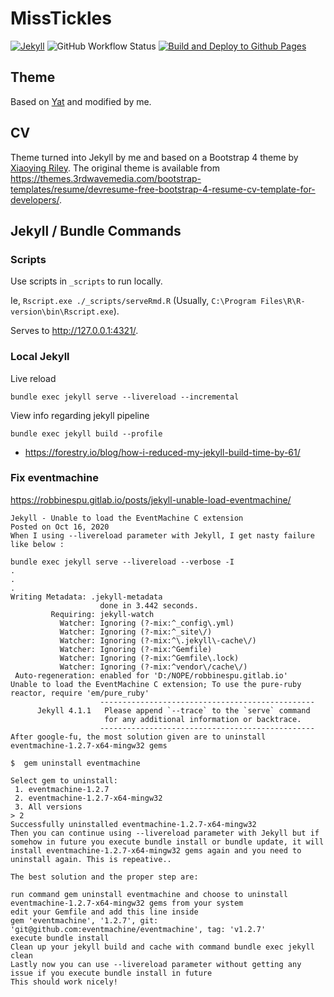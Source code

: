 # MissTickles

[![Jekyll](https://img.shields.io/badge/jekyll-4.2.0-blue.svg)](https://jekyllrb.com/) ![GitHub Workflow Status](https://img.shields.io/github/workflow/status/misstickles/misstickles.github.io/Build%20and%20Deploy%20to%20Github%20Pages?style=flat)
[![Build and Deploy to Github Pages](https://github.com/misstickles/misstickles.github.io/actions/workflows/main.yml/badge.svg)](https://github.com/misstickles/misstickles.github.io/actions/workflows/main.yml)

## Theme

Based on [Yat](https://github.com/jeffreytse/jekyll-theme-yat) and modified by me.

## CV

Theme turned into Jekyll by me and based on a Bootstrap 4 theme by [Xiaoying Riley](https://twitter.com/3rdwave_themes). The original theme is available from <https://themes.3rdwavemedia.com/bootstrap-templates/resume/devresume-free-bootstrap-4-resume-cv-template-for-developers/>.

## Jekyll / Bundle Commands

### Scripts

Use scripts in `_scripts` to run locally.

Ie, `Rscript.exe ./_scripts/serveRmd.R` (Usually, `C:\Program Files\R\R-version\bin\Rscript.exe`).

Serves to <http://127.0.0.1:4321/>.

### Local Jekyll

Live reload

`bundle exec jekyll serve --livereload --incremental`

View info regarding jekyll pipeline

`bundle exec jekyll build --profile`

- <https://forestry.io/blog/how-i-reduced-my-jekyll-build-time-by-61/>

### Fix eventmachine

<https://robbinespu.gitlab.io/posts/jekyll-unable-load-eventmachine/>

```
Jekyll - Unable to load the EventMachine C extension
Posted on Oct 16, 2020
When I using --livereload parameter with Jekyll, I get nasty failure like below :

bundle exec jekyll serve --livereload --verbose -I
.
.
.
Writing Metadata: .jekyll-metadata
                    done in 3.442 seconds.
         Requiring: jekyll-watch
           Watcher: Ignoring (?-mix:^_config\.yml)
           Watcher: Ignoring (?-mix:^_site\/)
           Watcher: Ignoring (?-mix:^\.jekyll\-cache\/)
           Watcher: Ignoring (?-mix:^Gemfile)
           Watcher: Ignoring (?-mix:^Gemfile\.lock)
           Watcher: Ignoring (?-mix:^vendor\/cache\/)
 Auto-regeneration: enabled for 'D:/NOPE/robbinespu.gitlab.io'
Unable to load the EventMachine C extension; To use the pure-ruby reactor, require 'em/pure_ruby'
                    ------------------------------------------------
      Jekyll 4.1.1   Please append `--trace` to the `serve` command
                     for any additional information or backtrace.
                    ------------------------------------------------
After google-fu, the most solution given are to uninstall eventmachine-1.2.7-x64-mingw32 gems

$  gem uninstall eventmachine

Select gem to uninstall:
 1. eventmachine-1.2.7
 2. eventmachine-1.2.7-x64-mingw32
 3. All versions
> 2
Successfully uninstalled eventmachine-1.2.7-x64-mingw32
Then you can continue using --livereload parameter with Jekyll but if somehow in future you execute bundle install or bundle update, it will install eventmachine-1.2.7-x64-mingw32 gems again and you need to uninstall again. This is repeative..

The best solution and the proper step are:

run command gem uninstall eventmachine and choose to uninstall eventmachine-1.2.7-x64-mingw32 gems from your system
edit your Gemfile and add this line inside
gem 'eventmachine', '1.2.7', git: 'git@github.com:eventmachine/eventmachine', tag: 'v1.2.7'
execute bundle install
Clean up your jekyll build and cache with command bundle exec jekyll clean
Lastly now you can use --livereload parameter without getting any issue if you execute bundle install in future
This should work nicely!
```
